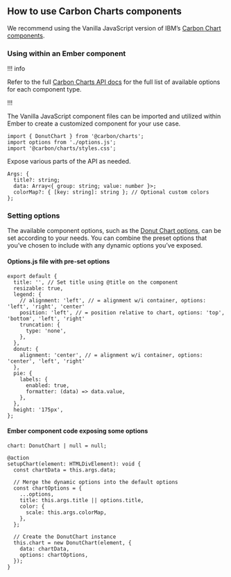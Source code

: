 ## How to use Carbon Charts components

We recommend using the Vanilla JavaScript version of IBM’s [Carbon Chart components](https://carbondesignsystem.com/data-visualization/chart-types/).

### Using within an Ember component

!!! info

Refer to the full [Carbon Charts API docs](https://charts.carbondesignsystem.com/api/) for the full list of available options for each component type.

!!!

The Vanilla JavaScript component files can be imported and utilized within Ember to create a customized component for your use case.

```handlebars{data-execute=false}
import { DonutChart } from '@carbon/charts';
import options from './options.js';
import '@carbon/charts/styles.css';
```

Expose various parts of the API as needed.

```handlebars{data-execute=false}
Args: {
  title?: string;
  data: Array<{ group: string; value: number }>;
  colorMap?: { [key: string]: string }; // Optional custom colors
};
```

### Setting options

The available component options, such as the [Donut Chart options](https://charts.carbondesignsystem.com/api/interfaces/donutchartoptions), can be set according to your needs. You can combine the preset options that you’ve chosen to include with any dynamic options you’ve exposed.

#### Options.js file with pre-set options

```handlebars{data-execute=false}
export default {
  title: '', // Set title using @title on the component
  resizable: true,
  legend: {
    // alignment: 'left', // = alignment w/i container, options: 'left', 'right', 'center'
    position: 'left', // = position relative to chart, options: 'top', 'bottom', 'left', 'right'
    truncation: {
      type: 'none',
    },
  },
  donut: {
    alignment: 'center', // = alignment w/i container, options: 'center', 'left', 'right'
  },
  pie: {
    labels: {
      enabled: true,
      formatter: (data) => data.value,
    },
  },
  height: '175px',
};
```

#### Ember component code exposing some options

```handlebars{data-execute=false}
chart: DonutChart | null = null;

@action
setupChart(element: HTMLDivElement): void {
  const chartData = this.args.data;

  // Merge the dynamic options into the default options
  const chartOptions = {
    ...options,
    title: this.args.title || options.title,
    color: {
      scale: this.args.colorMap,
    },
  };

  // Create the DonutChart instance
  this.chart = new DonutChart(element, {
    data: chartData,
    options: chartOptions,
  });
}
```
